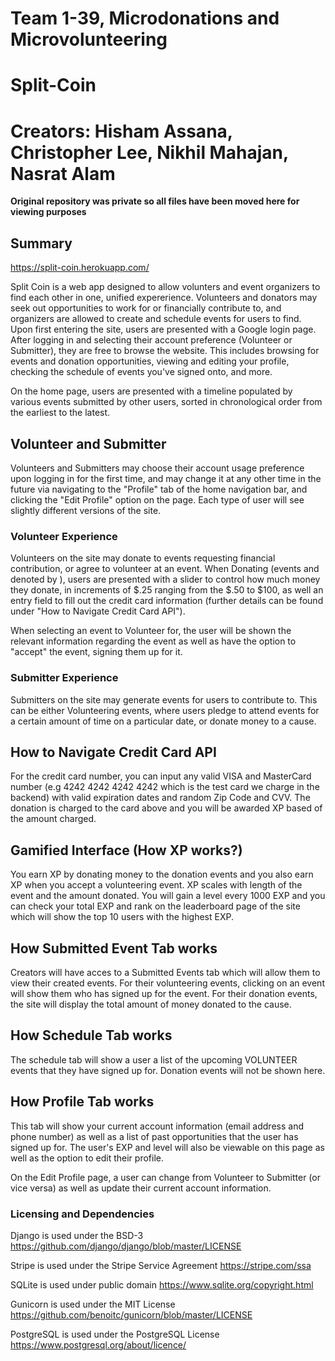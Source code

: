 # Team 1-39, Microdonations and Microvolunteering #
# Split-Coin #
# Creators: Hisham Assana, Christopher Lee, Nikhil Mahajan, Nasrat Alam #

**Original repository was private so all files have been moved here for viewing purposes**

## Summary ##

https://split-coin.herokuapp.com/

Split Coin is a web app designed to allow volunters and event organizers to find each other in one, unified expererience. Volunteers and donators may seek out opportunities to work for or financially contribute to, and organizers are allowed to create and schedule events for users to find. Upon first entering the site, users are presented with a Google login page. After logging in and selecting their account preference (Volunteer or Submitter), they are free to browse the website. This includes browsing for events and donation opportunities, viewing and editing your profile, checking the schedule of events you've signed onto, and more.

On the home page, users are presented with a timeline populated by various events submitted by other users, sorted in chronological order from the earliest to the latest.

## Volunteer and Submitter ##
Volunteers and Submitters may choose their account usage preference upon logging in for the first time, and may change it at any other time in the future via navigating to the "Profile" tab of the home navigation bar, and clicking the "Edit Profile" option on the page. Each type of user will see slightly different versions of the site.

### Volunteer Experience ###
Volunteers on the site may donate to events requesting financial contribution, or agree to volunteer at an event. When Donating (events and denoted by ), users are presented with a slider to control how much money they donate, in increments of $.25 ranging from the $.50 to $100, as well an entry field to fill out the credit card information (further details can be found under "How to Navigate Credit Card API"). 

When selecting an event to Volunteer for, the user will be shown the relevant information regarding the event as well as have the option to "accept" the event, signing them up for it.

### Submitter Experience ###
Submitters on the site may generate events for users to contribute to. This can be either Volunteering events, where users pledge to attend events for a certain amount of time on a particular date, or donate money to a cause.
## How to Navigate Credit Card API ##
For the credit card number, you can input any valid VISA and MasterCard number (e.g 4242 4242 4242 4242 which is the test card we charge in the backend) with valid expiration dates and random Zip Code and CVV. The donation is charged to the card above and you will be awarded XP based of the amount charged.

## Gamified Interface (How XP works?) ##
You earn XP by donating money to the donation events and you also earn XP when you accept a volunteering event. XP scales with length of the event and the amount donated. You will gain a level every 1000 EXP and you can check your total EXP and rank on the leaderboard page of the site which will show the top 10 users with the highest EXP.

## How Submitted Event Tab works ##
Creators will have acces to a Submitted Events tab which will allow them to view their created events. For their volunteering events, clicking on an event will show them who has signed up for the event. For their donation events, the site will display the total amount of money donated to the cause.

## How Schedule Tab works ##
The schedule tab will show a user a list of the upcoming VOLUNTEER events that they have signed up for. Donation events will not be shown here.

## How Profile Tab works ##
This tab will show your current account information (email address and phone number) as well as a list of past opportunities that the user has signed up for. The user's EXP and level will also be viewable on this page as well as the option to edit their profile. 

On the Edit Profile page, a user can change from Volunteer to Submitter (or vice versa) as well as update their current account information.

### Licensing and Dependencies ###

Django is used under the BSD-3
https://github.com/django/django/blob/master/LICENSE

Stripe is used under the Stripe Service Agreement
https://stripe.com/ssa

SQLite is used under public domain
https://www.sqlite.org/copyright.html

Gunicorn is used under the MIT License
https://github.com/benoitc/gunicorn/blob/master/LICENSE

PostgreSQL is used under the PostgreSQL License
https://www.postgresql.org/about/licence/
